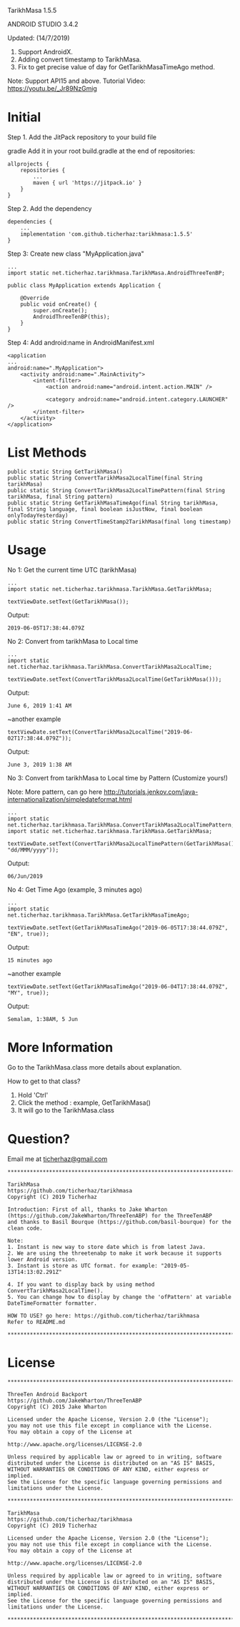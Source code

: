 TarikhMasa 1.5.5

ANDROID STUDIO 3.4.2

Updated:
(14/7/2019)
1. Support AndroidX.
2. Adding convert timestamp to TarikhMasa.
3. Fix to get precise value of day for GetTarikhMasaTimeAgo method.

Note: Support API15 and above.
Tutorial Video: https://youtu.be/_Jr89NzGmig

# Initial


Step 1. Add the JitPack repository to your build file

gradle
Add it in your root build.gradle at the end of repositories:

	allprojects {
		repositories {
			...
			maven { url 'https://jitpack.io' }
		}
	}

Step 2. Add the dependency

	dependencies {
	    ...
		implementation 'com.github.ticherhaz:tarikhmasa:1.5.5'
	}

Step 3: Create new class "MyApplication.java"

	...
	import static net.ticherhaz.tarikhmasa.TarikhMasa.AndroidThreeTenBP;
	
	public class MyApplication extends Application {
    
    	@Override
    	public void onCreate() {
        	super.onCreate();
       	    AndroidThreeTenBP(this);
		}
	}

Step 4: Add android:name in AndroidManifest.xml

	<application
	...
	android:name=".MyApplication">
        <activity android:name=".MainActivity">
            <intent-filter>
                <action android:name="android.intent.action.MAIN" />

                <category android:name="android.intent.category.LAUNCHER" />
            </intent-filter>
        </activity>
    </application>

# List Methods

	public static String GetTarikhMasa()
	public static String ConvertTarikhMasa2LocalTime(final String tarikhMasa)
	public static String ConvertTarikhMasa2LocalTimePattern(final String tarikhMasa, final String pattern)
	public static String GetTarikhMasaTimeAgo(final String tarikhMasa, final String language, final boolean isJustNow, final boolean onlyTodayYesterday)
	public static String ConvertTimeStamp2TarikhMasa(final long timestamp)

# Usage

No 1: Get the current time UTC (tarikhMasa)

    ...
	import static net.ticherhaz.tarikhmasa.TarikhMasa.GetTarikhMasa;
	
	textViewDate.setText(GetTarikhMasa());
	
Output:

	2019-06-05T17:38:44.079Z

No 2: Convert from tarikhMasa to Local time

    ...
	import static net.ticherhaz.tarikhmasa.TarikhMasa.ConvertTarikhMasa2LocalTime;
	
	textViewDate.setText(ConvertTarikhMasa2LocalTime(GetTarikhMasa()));

Output:

	June 6, 2019 1:41 AM

~another example

	textViewDate.setText(ConvertTarikhMasa2LocalTime("2019-06-02T17:38:44.079Z"));
	
Output:

	June 3, 2019 1:38 AM

No 3: Convert from tarikhMasa to Local time by Pattern (Customize yours!)

Note: More pattern, can go here http://tutorials.jenkov.com/java-internationalization/simpledateformat.html

    ...
	import static net.ticherhaz.tarikhmasa.TarikhMasa.ConvertTarikhMasa2LocalTimePattern;
	import static net.ticherhaz.tarikhmasa.TarikhMasa.GetTarikhMasa;
	
	textViewDate.setText(ConvertTarikhMasa2LocalTimePattern(GetTarikhMasa(), "dd/MMM/yyyy"));
	
Output:

	06/Jun/2019

No 4: Get Time Ago (example, 3 minutes ago)

    ...
	import static net.ticherhaz.tarikhmasa.TarikhMasa.GetTarikhMasaTimeAgo;
	
	textViewDate.setText(GetTarikhMasaTimeAgo("2019-06-05T17:38:44.079Z", "EN", true));

Output:

	15 minutes ago

~another example

	textViewDate.setText(GetTarikhMasaTimeAgo("2019-06-04T17:38:44.079Z", "MY", true));

Output:

	Semalam, 1:38AM, 5 Jun



# More Information

Go to the TarikhMasa.class more details about explanation.

How to get to that class?
1. Hold 'Ctrl'
2. Click the method : example, GetTarikhMasa()
3. It will go to the TarikhMasa.class

# Question?

Email me at ticherhaz@gmail.com

    ************************************************************************

    TarikhMasa
    https://github.com/ticherhaz/tarikhmasa
    Copyright (C) 2019 Ticherhaz

    Introduction: First of all, thanks to Jake Wharton (https://github.com/JakeWharton/ThreeTenABP) for the ThreeTenABP
    and thanks to Basil Bourque (https://github.com/basil-bourque) for the clean code.

    Note:
    1. Instant is new way to store date which is from latest Java.
    2. We are using the threetenabp to make it work because it supports lower Android version.
    3. Instant is store as UTC format. for example: "2019-05-13T14:13:02.291Z"

    4. If you want to display back by using method ConvertTarikhMasa2LocalTime().
    5. You can change how to display by change the 'ofPattern' at variable DateTimeFormatter formatter.

    HOW TO USE? go here: https://github.com/ticherhaz/tarikhmasa
    Refer to README.md

    ************************************************************************

# License

    ************************************************************************

    ThreeTen Android Backport
    https://github.com/JakeWharton/ThreeTenABP
    Copyright (C) 2015 Jake Wharton

    Licensed under the Apache License, Version 2.0 (the "License");
    you may not use this file except in compliance with the License.
    You may obtain a copy of the License at

    http://www.apache.org/licenses/LICENSE-2.0

    Unless required by applicable law or agreed to in writing, software
    distributed under the License is distributed on an "AS IS" BASIS,
    WITHOUT WARRANTIES OR CONDITIONS OF ANY KIND, either express or implied.
    See the License for the specific language governing permissions and
    limitations under the License.

    ************************************************************************

    TarikhMasa
    https://github.com/ticherhaz/tarikhmasa
    Copyright (C) 2019 Ticherhaz

    Licensed under the Apache License, Version 2.0 (the "License");
    you may not use this file except in compliance with the License.
    You may obtain a copy of the License at

    http://www.apache.org/licenses/LICENSE-2.0

    Unless required by applicable law or agreed to in writing, software
    distributed under the License is distributed on an "AS IS" BASIS,
    WITHOUT WARRANTIES OR CONDITIONS OF ANY KIND, either express or implied.
    See the License for the specific language governing permissions and
    limitations under the License.

    ************************************************************************